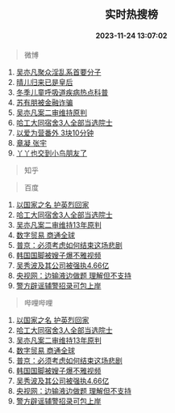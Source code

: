 <div align="center"><h2>实时热搜榜</h2><h4>2023-11-24 13:07:02</h4></div>

> 微博  

1. [吴亦凡聚众淫乱系首要分子](https://s.weibo.com/weibo?q=%23%E5%90%B4%E4%BA%A6%E5%87%A1%E8%81%9A%E4%BC%97%E6%B7%AB%E4%B9%B1%E7%B3%BB%E9%A6%96%E8%A6%81%E5%88%86%E5%AD%90%23&t=31&band_rank=1&Refer=top)<br />
2. [晴儿归来已是皇后](https://s.weibo.com/weibo?q=%23%E6%99%B4%E5%84%BF%E5%BD%92%E6%9D%A5%E5%B7%B2%E6%98%AF%E7%9A%87%E5%90%8E%23&t=31&band_rank=2&Refer=top)<br />
3. [冬季儿童呼吸道疾病热点科普](https://s.weibo.com/weibo?q=%23%E5%86%AC%E5%AD%A3%E5%84%BF%E7%AB%A5%E5%91%BC%E5%90%B8%E9%81%93%E7%96%BE%E7%97%85%E7%83%AD%E7%82%B9%E7%A7%91%E6%99%AE%23&t=31&band_rank=3&Refer=top)<br />
4. [苏有朋被金融诈骗](https://s.weibo.com/weibo?q=%23%E8%8B%8F%E6%9C%89%E6%9C%8B%E8%A2%AB%E9%87%91%E8%9E%8D%E8%AF%88%E9%AA%97%23&t=31&band_rank=4&Refer=top)<br />
5. [吴亦凡案二审维持原判](https://s.weibo.com/weibo?q=%23%E5%90%B4%E4%BA%A6%E5%87%A1%E6%A1%88%E4%BA%8C%E5%AE%A1%E7%BB%B4%E6%8C%81%E5%8E%9F%E5%88%A4%23&t=31&band_rank=5&Refer=top)<br />
6. [哈工大同宿舍3人全部当选院士](https://s.weibo.com/weibo?q=%23%E5%93%88%E5%B7%A5%E5%A4%A7%E5%90%8C%E5%AE%BF%E8%88%8D3%E4%BA%BA%E5%85%A8%E9%83%A8%E5%BD%93%E9%80%89%E9%99%A2%E5%A3%AB%23&t=31&band_rank=6&Refer=top)<br />
7. [以爱为营番外 3块10分钟](https://s.weibo.com/weibo?q=%E4%BB%A5%E7%88%B1%E4%B8%BA%E8%90%A5%E7%95%AA%E5%A4%96%203%E5%9D%9710%E5%88%86%E9%92%9F&t=31&band_rank=7&Refer=top)<br />
8. [章凝 张宇](https://s.weibo.com/weibo?q=%E7%AB%A0%E5%87%9D%20%E5%BC%A0%E5%AE%87&t=31&band_rank=8&Refer=top)<br />
9. [丫丫也交到小鸟朋友了](https://s.weibo.com/weibo?q=%23%E4%B8%AB%E4%B8%AB%E4%B9%9F%E4%BA%A4%E5%88%B0%E5%B0%8F%E9%B8%9F%E6%9C%8B%E5%8F%8B%E4%BA%86%23&t=31&band_rank=9&Refer=top)<br />

> 知乎  


> 百度  

1. [以国家之名 护英烈回家](https://www.baidu.com/s?wd=%E4%BB%A5%E5%9B%BD%E5%AE%B6%E4%B9%8B%E5%90%8D+%E6%8A%A4%E8%8B%B1%E7%83%88%E5%9B%9E%E5%AE%B6&sa=fyb_news&rsv_dl=fyb_news)<br />
2. [哈工大同宿舍3人全部当选院士](https://www.baidu.com/s?wd=%E5%93%88%E5%B7%A5%E5%A4%A7%E5%90%8C%E5%AE%BF%E8%88%8D3%E4%BA%BA%E5%85%A8%E9%83%A8%E5%BD%93%E9%80%89%E9%99%A2%E5%A3%AB&sa=fyb_news&rsv_dl=fyb_news)<br />
3. [吴亦凡案二审维持13年原判](https://www.baidu.com/s?wd=%E5%90%B4%E4%BA%A6%E5%87%A1%E6%A1%88%E4%BA%8C%E5%AE%A1%E7%BB%B4%E6%8C%8113%E5%B9%B4%E5%8E%9F%E5%88%A4&sa=fyb_news&rsv_dl=fyb_news)<br />
4. [数字贸易 商通全球](https://www.baidu.com/s?wd=%E6%95%B0%E5%AD%97%E8%B4%B8%E6%98%93+%E5%95%86%E9%80%9A%E5%85%A8%E7%90%83&sa=fyb_news&rsv_dl=fyb_news)<br />
5. [普京：必须考虑如何结束这场悲剧](https://www.baidu.com/s?wd=%E6%99%AE%E4%BA%AC%EF%BC%9A%E5%BF%85%E9%A1%BB%E8%80%83%E8%99%91%E5%A6%82%E4%BD%95%E7%BB%93%E6%9D%9F%E8%BF%99%E5%9C%BA%E6%82%B2%E5%89%A7&sa=fyb_news&rsv_dl=fyb_news)<br />
6. [韩国国脚被嫂子爆不雅视频](https://www.baidu.com/s?wd=%E9%9F%A9%E5%9B%BD%E5%9B%BD%E8%84%9A%E8%A2%AB%E5%AB%82%E5%AD%90%E7%88%86%E4%B8%8D%E9%9B%85%E8%A7%86%E9%A2%91&sa=fyb_news&rsv_dl=fyb_news)<br />
7. [吴秀波及其公司被强执4.66亿](https://www.baidu.com/s?wd=%E5%90%B4%E7%A7%80%E6%B3%A2%E5%8F%8A%E5%85%B6%E5%85%AC%E5%8F%B8%E8%A2%AB%E5%BC%BA%E6%89%A74.66%E4%BA%BF&sa=fyb_news&rsv_dl=fyb_news)<br />
8. [央视网：边输液边做题 理解但不支持](https://www.baidu.com/s?wd=%E5%A4%AE%E8%A7%86%E7%BD%91%EF%BC%9A%E8%BE%B9%E8%BE%93%E6%B6%B2%E8%BE%B9%E5%81%9A%E9%A2%98+%E7%90%86%E8%A7%A3%E4%BD%86%E4%B8%8D%E6%94%AF%E6%8C%81&sa=fyb_news&rsv_dl=fyb_news)<br />
9. [警方辟谣辅警招录可包上岸](https://www.baidu.com/s?wd=%E8%AD%A6%E6%96%B9%E8%BE%9F%E8%B0%A3%E8%BE%85%E8%AD%A6%E6%8B%9B%E5%BD%95%E5%8F%AF%E5%8C%85%E4%B8%8A%E5%B2%B8&sa=fyb_news&rsv_dl=fyb_news)<br />

> 哔哩哔哩  

1. [以国家之名 护英烈回家](https://www.baidu.com/s?wd=%E4%BB%A5%E5%9B%BD%E5%AE%B6%E4%B9%8B%E5%90%8D+%E6%8A%A4%E8%8B%B1%E7%83%88%E5%9B%9E%E5%AE%B6&sa=fyb_news&rsv_dl=fyb_news)<br />
2. [哈工大同宿舍3人全部当选院士](https://www.baidu.com/s?wd=%E5%93%88%E5%B7%A5%E5%A4%A7%E5%90%8C%E5%AE%BF%E8%88%8D3%E4%BA%BA%E5%85%A8%E9%83%A8%E5%BD%93%E9%80%89%E9%99%A2%E5%A3%AB&sa=fyb_news&rsv_dl=fyb_news)<br />
3. [吴亦凡案二审维持13年原判](https://www.baidu.com/s?wd=%E5%90%B4%E4%BA%A6%E5%87%A1%E6%A1%88%E4%BA%8C%E5%AE%A1%E7%BB%B4%E6%8C%8113%E5%B9%B4%E5%8E%9F%E5%88%A4&sa=fyb_news&rsv_dl=fyb_news)<br />
4. [数字贸易 商通全球](https://www.baidu.com/s?wd=%E6%95%B0%E5%AD%97%E8%B4%B8%E6%98%93+%E5%95%86%E9%80%9A%E5%85%A8%E7%90%83&sa=fyb_news&rsv_dl=fyb_news)<br />
5. [普京：必须考虑如何结束这场悲剧](https://www.baidu.com/s?wd=%E6%99%AE%E4%BA%AC%EF%BC%9A%E5%BF%85%E9%A1%BB%E8%80%83%E8%99%91%E5%A6%82%E4%BD%95%E7%BB%93%E6%9D%9F%E8%BF%99%E5%9C%BA%E6%82%B2%E5%89%A7&sa=fyb_news&rsv_dl=fyb_news)<br />
6. [韩国国脚被嫂子爆不雅视频](https://www.baidu.com/s?wd=%E9%9F%A9%E5%9B%BD%E5%9B%BD%E8%84%9A%E8%A2%AB%E5%AB%82%E5%AD%90%E7%88%86%E4%B8%8D%E9%9B%85%E8%A7%86%E9%A2%91&sa=fyb_news&rsv_dl=fyb_news)<br />
7. [吴秀波及其公司被强执4.66亿](https://www.baidu.com/s?wd=%E5%90%B4%E7%A7%80%E6%B3%A2%E5%8F%8A%E5%85%B6%E5%85%AC%E5%8F%B8%E8%A2%AB%E5%BC%BA%E6%89%A74.66%E4%BA%BF&sa=fyb_news&rsv_dl=fyb_news)<br />
8. [央视网：边输液边做题 理解但不支持](https://www.baidu.com/s?wd=%E5%A4%AE%E8%A7%86%E7%BD%91%EF%BC%9A%E8%BE%B9%E8%BE%93%E6%B6%B2%E8%BE%B9%E5%81%9A%E9%A2%98+%E7%90%86%E8%A7%A3%E4%BD%86%E4%B8%8D%E6%94%AF%E6%8C%81&sa=fyb_news&rsv_dl=fyb_news)<br />
9. [警方辟谣辅警招录可包上岸](https://www.baidu.com/s?wd=%E8%AD%A6%E6%96%B9%E8%BE%9F%E8%B0%A3%E8%BE%85%E8%AD%A6%E6%8B%9B%E5%BD%95%E5%8F%AF%E5%8C%85%E4%B8%8A%E5%B2%B8&sa=fyb_news&rsv_dl=fyb_news)<br />
